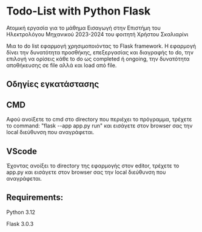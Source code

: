 # Todo-List with Python Flask
Ατομική εργασία για το μάθημα Εισαγωγή στην Επιστήμη του Ηλεκτρολόγου Μηχανικού 2023-2024 του φοιτητή Χρήστου Σκαλιαρίνι

Μια to do list εφαρμογή χρησιμοποιόντας το Flask framework. Η εφαρμογή δίνει την δυνατότητα προσθήκης, επεξεργασίας και διαγραφής to do, την επιλογή να ορίσεις κάθε to do ως completed ή ongoing, την δυνατότητα αποθήκευσης σε file αλλά και load από file.  

Οδηγίες εγκατάστασης
--------------------
CMD
---
Αφού ανοίξετε το cmd στο directory που περιέχει το πρόγραμμα, τρέχετε το command: "flask --app app.py run" και εισάγετε στον browser σας την local διεύθυνση που αναγράφεται.

VScode
------
Έχοντας ανοίξει το directory της εφαρμογής στον editor, τρέχετε το app.py και εισάγετε στον browser σας την local διεύθυνση που αναγράφεται.

Requirements:
-------------
Python 3.12

Flask 3.0.3
